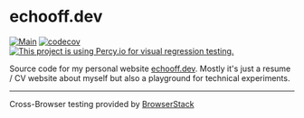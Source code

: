# echooff.dev

[![Main](https://github.com/screendriver/echooff.dev/actions/workflows/main.yml/badge.svg)](https://github.com/screendriver/echooff.dev/actions/workflows/main.yml)
[![codecov](https://codecov.io/gh/screendriver/echooff.dev/branch/main/graph/badge.svg)](https://codecov.io/gh/screendriver/echooff.dev)
[![This project is using Percy.io for visual regression testing.](https://percy.io/static/images/percy-badge.svg)](https://percy.io/screendriver/echooff.dev)

Source code for my personal website [echooff.dev](https://www.echooff.dev). Mostly it's just a resume / CV website about myself but also a playground for technical experiments.

---

Cross-Browser testing provided by [BrowserStack](https://www.browserstack.com)
